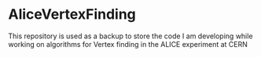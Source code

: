 # AliceVertexFinding
This repository is used as a backup to store the code I am developing while working on algorithms for Vertex finding in the ALICE experiment at CERN
